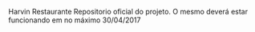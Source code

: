 Harvin Restaurante
Repositorio oficial do projeto. 
O mesmo deverá estar funcionando em no máximo 30/04/2017
